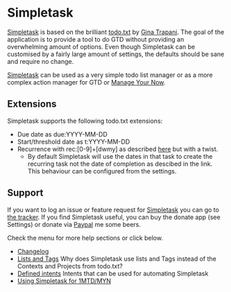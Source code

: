 Simpletask
==========

[Simpletask](https://github.com/mpcjanssen/simpletask-android) is based on the brilliant [todo.txt](http://todotxt.com) by [Gina Trapani](http://ginatrapani.org/). The goal of the application is to provide a tool to do GTD without providing an overwhelming amount of options. Even though Simpletask can be customised by a fairly large amount of settings, the defaults should be sane and require no change.

[Simpletask](http://mpcjanssen.nl/doc/simpletask/) can be used as a very simple todo list manager or as a more complex action manager for GTD or [Manage Your Now](./MYN.md).

Extensions
----------

Simpletask supports the following todo.txt extensions:

-   Due date as due:YYYY-MM-DD
-   Start/threshold date as t:YYYY-MM-DD
-   Recurrence with rec:[0-9]+[dwmy] as described [here](https://github.com/bram85/todo.txt-tools/wiki/Recurrence) but with a twist.
    -   By default Simpletask will use the dates in that task to create the recurring task not the date of completion as descibed in the link. This behaviour can be configured from the settings.

Support
-------

If you want to log an issue or feature request for [Simpletask](https://github.com/mpcjanssen/simpletask-android/) you can go to [the tracker](https://github.com/mpcjanssen/simpletask-android). If you find Simpletask useful, you can buy the donate app (see Settings) or donate via [Paypal](https://www.paypal.com/cgi-bin/webscr?cmd=_donations&business=mpc%2ejanssen%40gmail%2ecom&lc=NL&item_name=mpcjanssen%2enl&item_number=Simpletask&currency_code=EUR&bn=PP%2dDonationsBF%3abtn_donateCC_LG%2egif%3aNonHosted) me some beers.

Check the menu for more help sections or click below.

- [Changelog](./changelog.md)
- [Lists and Tags](./listsandtags.md) Why does Simpletask use lists and Tags instead of the Contexts and Projects from todo.txt?
- [Defined intents](./intents.md) Intents that can be used for automating Simpletask
- [Using Simpletask for 1MTD/MYN](./MYN.md)

